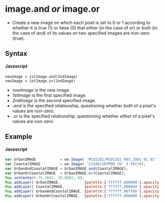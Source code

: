 # image.and *or* image.or 
- Create a new image on which each pixel is set to 0 or 1 according to whether it is true (1) or false (0) that either (in the case of *or*) or both (in the case of *and*) of its values on two specified images are non-zero (true).


## Syntax

#### Javascript
```
newImage = 1stImage.and(2ndImage)
newImage = 1stImage.or(2ndImage)
```

- *newImage* is the new image.
- *1stImage* is the first specified image.
- *2ndImage* is the second specified image.
- *.and* is the specified relationship, questioning whether *both* of a pixel's values are non-zero.
- *.or* is the specified relationship, questioning whether *either* of a pixel's values are non-zero


## Example

#### Javascript
```javascript
var UrbanIMAGE           = ee.Image( 'MCD12Q1/MCD12Q1_005_2001_01_01' ).select(['Land_Cover_Type_1']).eq(13) ;
var CoastalIMAGE         = ee.Image( 'CGIAR/SRTM90_V4' ).lt(50);
var UrbanAndCoastalIMAGE = UrbanIMAGE.and(CoastalIMAGE);
var UrbanOrCoastalIMAGE  = UrbanIMAGE.or(CoastalIMAGE);
Map.setCenter(-75.3662, 39.8802, 8);
Map.addLayer( UrbanIMAGE,           {palette:['ffffff,dd0000'],opacity:0.6}, 'Urban'   );  
Map.addLayer( CoastalIMAGE,         {palette:['ffffff,0000dd'],opacity:0.3}, 'Coastal' );
Map.addLayer( UrbanAndCoastalIMAGE, {palette:['ffffff,00ff00'],opacity:0.6}, 'Both'    );
Map.addLayer( UrbanOrCoastalIMAGE,  {palette:['ffffff,000000'],opacity:0.3}, 'Either'  );
```
